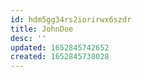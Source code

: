 ```yaml
---
id: hdm5gg34rs2iorirwx6szdr
title: JohnDoe
desc: ''
updated: 1652845742652
created: 1652845738028
---
```



